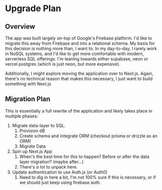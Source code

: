 # Upgrade Plan

## Overview
The app was built largely on-top of Google's Firebase platform. I'd like to migrate this away from Firebase and into a relational schema. My basis for this decision is nothing more than, I want to. In my day-to-day, I rarely work in NoSQL systems, and I'd like to get more comfortable with modern, serverless SQL offerings. I'm leaning towards either supabase, neon or vercel postgres (which is just neon, but more expensive). 

Additionally, I might explore moving the application over to Next.js. Again, there's no technical reason that makes this necessary, I just want to build something with Next.js

## Migration Plan
This is essentially a full rewrite of the application and likely takes place in multiple phases: 

1. Migrate data-layer to SQL. 
   1. Provision dB
   2. Create schema and integrate ORM (checkout prisma or drizzle as an ORM)
   3. Migrate Data
2. Spin up Next.js App
   1. When's the best time for this to happen? Before or after the data layer migration? (maybe after...)
   2. There's *a lot* to unpack here.
3. Update authentication to use Auth.js (or Auth0)
   1. Need to dig in here a bit, I'm not 100% sure if this is necessary, or if we should just keep using firebase auth.